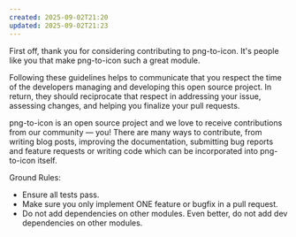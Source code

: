 ```yaml
---
created: 2025-09-02T21:20
updated: 2025-09-02T21:23
---
```

First off, thank you for considering contributing to png-to-icon. It's people like you that make png-to-icon such a great module.

Following these guidelines helps to communicate that you respect the time of the developers managing and developing this open source project. In return, they should reciprocate that respect in addressing your issue, assessing changes, and helping you finalize your pull requests.

png-to-icon is an open source project and we love to receive contributions from our community — you! There are many ways to contribute, from writing blog posts, improving the documentation, submitting bug reports and feature requests or writing code which can be incorporated into png-to-icon itself.

Ground Rules:
- Ensure all tests pass.
- Make sure you only implement ONE feature or bugfix in a pull request.
- Do not add dependencies on other modules. Even better, do not add dev dependencies on other modules.
